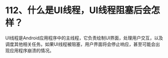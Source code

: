 # 112、什么是UI线程，UI线程阻塞后会怎样？

UI线程是Android应用程序中的主线程，它负责绘制UI界面，处理用户交互，以及调度其他相关任务。如果UI线程被阻塞，用户界面将会停止响应，甚至可能会出现应用程序崩溃的情况。 
